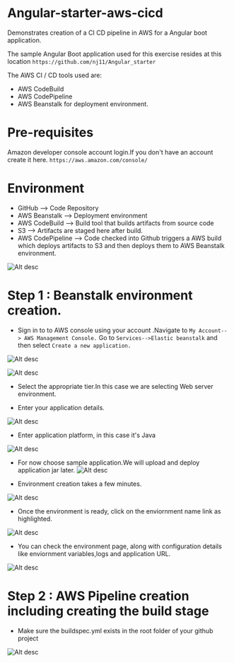 # Angular-starter-aws-cicd
Demonstrates creation of  a CI CD pipeline in AWS for a Angular boot application.

The sample Angular Boot application used for this exercise resides at this location
```https://github.com/nj11/Angular_starter```

The AWS CI / CD tools used  are:
 * AWS CodeBuild
 * AWS CodePipeline 
 * AWS Beanstalk for deployment environment.


# Pre-requisites
Amazon developer console account login.If you don't have an account create it here.
```https://aws.amazon.com/console/```


# Environment

* GitHub --> Code Repository
* AWS Beanstalk --> Deployment environment
* AWS CodeBuild --> Build tool that builds artifacts from source code
* S3 --> Artifacts are staged here after build.
* AWS CodePipeline --> Code checked into Github triggers a AWS build which deploys artifacts to S3 and then deploys them to AWS Beanstalk environment.


![Alt desc](https://github.com/nj11/Angular-starter-aws-cicd/blob/master/screenshots/highleveldiagram.png)

# Step 1 : Beanstalk environment creation.

* Sign in to to AWS console using your account .Navigate to ```My Account--> AWS Management Console.```
Go to  ```Services-->Elastic beanstalk```   and then select ```Create a new application.```
       
![Alt desc](https://github.com/nj11/Angular_starter/blob/master/screenshots/aws1.png)


![Alt desc](https://github.com/nj11/Angular_starter/blob/master/screenshots/aws2.png)

* Select the appropriate tier.In this case we are selecting Web server environment.

* Enter your application details.

![Alt desc](https://github.com/nj11/Angular_starter/blob/master/screenshots/aws3.png)

* Enter application platform, in this case it's Java

![Alt desc](https://github.com/nj11/Angular_starter/blob/master/screenshots/aws4.png)

* For now choose sample application.We will upload and deploy application jar later.
![Alt desc](https://github.com/nj11/Angular_starter/blob/master/screenshots/aws5.png)

* Environment creation takes a few minutes.

![Alt desc](https://github.com/nj11/Angular_starter/blob/master/screenshots/aws6.png)

* Once the environment is ready, click on the enviornment name link as highlighted.

![Alt desc](https://github.com/nj11/Angular_starter/blob/master/screenshots/aws7.png)

* You can check the environment page, along with configuration details like enviornment variables,logs and application URL.

![Alt desc](https://github.com/nj11/Angular_starter/blob/master/screenshots/aws8.png)

# Step 2 : AWS Pipeline creation including creating the build stage

* Make sure the buildspec.yml exists in the root folder of your github project


![Alt desc](https://github.com/nj11/Angular-starter-aws-cicd/blob/master/screenshots/builspec.png)


